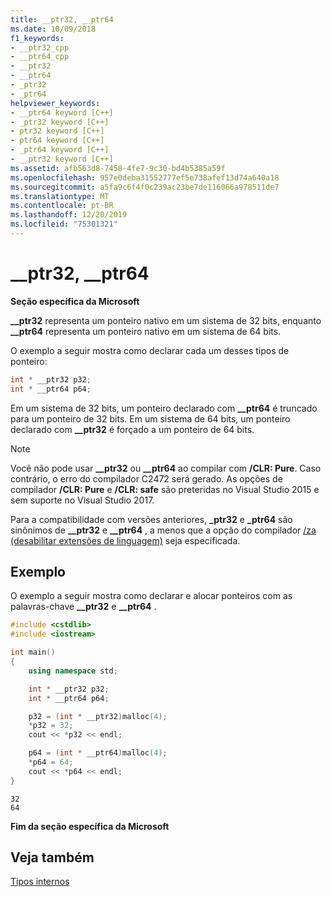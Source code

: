 ```yaml
---
title: __ptr32, __ptr64
ms.date: 10/09/2018
f1_keywords:
- __ptr32_cpp
- __ptr64_cpp
- __ptr32
- __ptr64
- _ptr32
- _ptr64
helpviewer_keywords:
- __ptr64 keyword [C++]
- _ptr32 keyword [C++]
- ptr32 keyword [C++]
- ptr64 keyword [C++]
- _ptr64 keyword [C++]
- __ptr32 keyword [C++]
ms.assetid: afb563d8-7458-4fe7-9c30-bd4b5385a59f
ms.openlocfilehash: 957e0deba31552777ef5e738afef13d74a640a18
ms.sourcegitcommit: a5fa9c6f4f0c239ac23be7de116066a978511de7
ms.translationtype: MT
ms.contentlocale: pt-BR
ms.lasthandoff: 12/20/2019
ms.locfileid: "75301321"
---
```

# <a name="__ptr32-__ptr64"></a>__ptr32, __ptr64

**Seção específica da Microsoft**

**__ptr32** representa um ponteiro nativo em um sistema de 32 bits, enquanto **__ptr64** representa um ponteiro nativo em um sistema de 64 bits.

O exemplo a seguir mostra como declarar cada um desses tipos de ponteiro:

```cpp
int * __ptr32 p32;
int * __ptr64 p64;
```

Em um sistema de 32 bits, um ponteiro declarado com **__ptr64** é truncado para um ponteiro de 32 bits. Em um sistema de 64 bits, um ponteiro declarado com **__ptr32** é forçado a um ponteiro de 64 bits.

> [!NOTE]
> Você não pode usar **__ptr32** ou **__ptr64** ao compilar com **/CLR: Pure**. Caso contrário, o erro do compilador C2472 será gerado. As opções de compilador **/CLR: Pure** e **/CLR: safe** são preteridas no Visual Studio 2015 e sem suporte no Visual Studio 2017.

Para a compatibilidade com versões anteriores, **_ptr32** e **_ptr64** são sinônimos de **__ptr32** e **__ptr64** , a menos que a opção do compilador [/za \(desabilitar extensões de linguagem)](../build/reference/za-ze-disable-language-extensions.md) seja especificada.

## <a name="example"></a>Exemplo

O exemplo a seguir mostra como declarar e alocar ponteiros com as palavras-chave **__ptr32** e **__ptr64** .

```cpp
#include <cstdlib>
#include <iostream>

int main()
{
    using namespace std;

    int * __ptr32 p32;
    int * __ptr64 p64;

    p32 = (int * __ptr32)malloc(4);
    *p32 = 32;
    cout << *p32 << endl;

    p64 = (int * __ptr64)malloc(4);
    *p64 = 64;
    cout << *p64 << endl;
}
```

```Output
32
64
```

**Fim da seção específica da Microsoft**

## <a name="see-also"></a>Veja também

[Tipos internos](../cpp/fundamental-types-cpp.md)